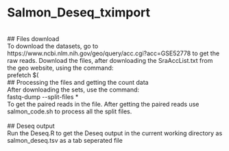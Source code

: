 # Salmon_Deseq_tximport
<br/>
## Files download <br/>
To download the datasets, go to https://www.ncbi.nlm.nih.gov/geo/query/acc.cgi?acc=GSE52778 to get the raw reads. Download the files, after downloading the SraAccList.txt from the geo website, using the command:<br/>
prefetch $(<SraAccList.txt)<br/>
<br/>
## Processing the files and getting the count data <br/>
After downloading the sets, use the command:<br/>
fastq-dump --split-files * <br/>
To get the paired reads in the file. After getting the paired reads use salmon_code.sh to process all the split files.<br/>
<br/>
## Deseq output<br/>
Run the Deseq.R to get the Deseq output in the current working directory as salmon_deseq.tsv as a tab seperated file
